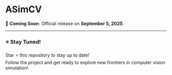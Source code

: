 # ASimCV

🚀 **Coming Soon**: Official release on **September 5, 2025**.

---

### ⭐ Stay Tuned!

Star ⭐ this repository to stay up to date!  
Follow the project and get ready to explore new frontiers in computer vision simulation!

